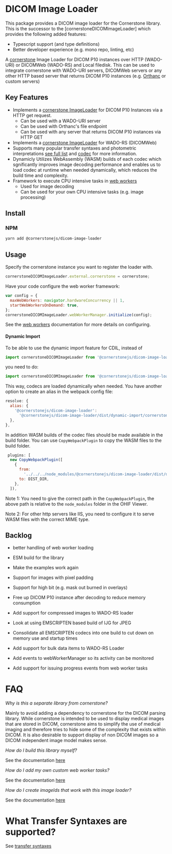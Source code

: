 # DICOM Image Loader

This package provides a DICOM image loader for the Cornerstone library.
This is the successor to the [cornerstoneDICOMImageLoader] which provides the following
added features:

- Typescript support (and type definitions)
- Better developer experience (e.g. mono repo, linting, etc)



A [cornerstone](https://github.com/cornerstonejs/cornerstone) Image Loader for
DICOM P10 instances over HTTP (WADO-URI) or DICOMWeb (WADO-RS) and Local filedisk. This can be used
to integrate cornerstone with WADO-URI servers, DICOMWeb servers or any other
HTTP based server that returns DICOM P10 instances (e.g.
[Orthanc](http://www.orthanc-server.com/) or custom servers)

## Key Features

- Implements a
  [cornerstone ImageLoader](https://www.cornerstonejs.org/docs/concepts/cornerstone-core/imageLoader)
  for DICOM P10 Instances via a HTTP get request.
  - Can be used with a WADO-URI server
  - Can be used with Orthanc's file endpoint
  - Can be used with any server that returns DICOM P10 instances via HTTP GET
- Implements a
  [cornerstone ImageLoader](https://www.cornerstonejs.org/docs/concepts/cornerstone-core/imageLoader)
  for WADO-RS (DICOMWeb)
- Supports many popular transfer syntaxes and photometric interpretations
  [see full list](docs/TransferSyntaxes.md)
  and [codec](docs/Codecs.md) for more information.
- Dynamicly Utilizes WebAssembly (WASM) builds of each codec which sgnificantly improves image decoding performance and enables us to load codec at runtime when needed dynamically, which reduces the build time and complexity.
- Framework to execute CPU intensive tasks in [web workers](docs/WebWorkers.md)
  - Used for image decoding
  - Can be used for your own CPU intensive tasks (e.g. image processing)


## Install

### NPM

```bash
yarn add @cornerstonejs/dicom-image-loader
```



## Usage

Specify the cornerstone instance you want to register the loader with.

```javascript
cornerstoneDICOMImageLoader.external.cornerstone = cornerstone;
```

Have your code configure the web worker framework:

```javascript
var config = {
  maxWebWorkers: navigator.hardwareConcurrency || 1,
  startWebWorkersOnDemand: true,
};
cornerstoneDICOMImageLoader.webWorkerManager.initialize(config);
```

See the [web workers](docs/WebWorkers.md) documentation for more details on
configuring.



#### Dynamic Import

To be able to use the dynamic import feature for CDIL, instead of

```js
import cornerstoneDICOMImageLoader from '@cornerstonejs/dicom-image-loader';
```

you need to do:

```js
import cornerstoneDICOMImageLoader from '@cornerstonejs/dicom-image-loader/dist/dynamic-import/cornerstoneDICOMImageLoader.min.js';
```

This way, codecs are loaded dynamically when needed. You have another option to
create an alias in the webpack config file:

```js
resolve: {
  alias: {
    '@cornerstonejs/dicom-image-loader':
      '@cornerstonejs/dicom-image-loader/dist/dynamic-import/cornerstoneDICOMImageLoader.min.js',
  },
},
```

In addition WASM builds of the codec files should be made available in the build
folder. You can use `CopyWebpackPlugin` to copy the WASM files to the build folder.


```js
 plugins: [
  new CopyWebpackPlugin([
    {
      from:
        '../../../node_modules/@cornerstonejs/dicom-image-loader/dist/dynamic-import',
      to: DIST_DIR,
    },
  ]),
```

Note 1: You need to give the correct path in the `CopyWebpackPlugin`, the above
path is relative to the `node_modules` folder in the OHIF Viewer.

Note 2: For other http servers like IIS, you need to configure it to serve WASM
files with the correct MIME type.


## Backlog

- better handling of web worker loading
- ESM build for the library
- Make the examples work again

- Support for images with pixel padding
- Support for high bit (e.g. mask out burned in overlays)
- Free up DICOM P10 instance after decoding to reduce memory consumption
- Add support for compressed images to WADO-RS loader
- Look at using EMSCRIPTEN based build of IJG for JPEG
- Consolidate all EMSCRIPTEN codecs into one build to cut down on memory use and
  startup times
- Add support for bulk data items to WADO-RS Loader
- Add events to webWorkerManager so its activity can be monitored
- Add support for issuing progress events from web worker tasks

# FAQ

_Why is this a separate library from cornerstone?_

Mainly to avoid adding a dependency to cornerstone for the DICOM parsing
library. While cornerstone is intended to be used to display medical images that
are stored in DICOM, cornerstone aims to simplify the use of medical imaging and
therefore tries to hide some of the complexity that exists within DICOM. It is
also desirable to support display of non DICOM images so a DICOM independent
image model makes sense.

_How do I build this library myself?_

See the documentation [here](docs/Building.md)

_How do I add my own custom web worker tasks?_

See the documentation [here](docs/WebWorkers.md)

_How do I create imageIds that work with this image loader?_

See the documentation [here](docs/ImageIds.md)

# What Transfer Syntaxes are supported?

See [transfer syntaxes](docs/TransferSyntaxes.md)


[license-image]: http://img.shields.io/badge/license-MIT-blue.svg?style=flat
[license-url]: LICENSE

[npm-url]: https://npmjs.org/package/@cornerstonejs/dicom-image-loader
[npm-version-image]: http://img.shields.io/npm/v/@cornerstonejs/dicom-image-loader.svg?style=flat
[npm-downloads-image]: http://img.shields.io/npm/dm/@cornerstonejs/dicom-image-loader.svg?style=flat

[travis-url]: http://travis-ci.org/cornerstonejs/cornerstoneDICOMImageLoader
[travis-image]: https://travis-ci.org/cornerstonejs/cornerstoneDICOMImageLoader.svg?branch=master

[coverage-url]: https://coveralls.io/github/cornerstonejs/cornerstoneDICOMImageLoader?branch=master
[coverage-image]: https://coveralls.io/repos/github/cornerstonejs/cornerstoneDICOMImageLoader/badge.svg?branch=master
